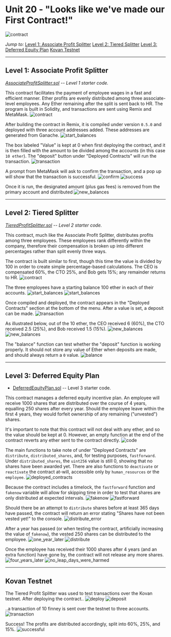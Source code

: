 # Unit 20 - "Looks like we've made our First Contract!"

![contract](Guidelines/Images/smart-contract.png)

*Jump to:*
[Level 1: Associate Profit Splitter](#level-1-associate-profit-splitter)
[Level 2: Tiered Splitter](#level-2-tiered-splitter)
[Level 3: Deferred Equity Plan](#level-3-deferred-equity-plan)
[Kovan Testnet](#kovan-testnet)


---

## Level 1: Associate Profit Splitter
*[AssociateProfitSplitter.sol](Guidelines/Starter-Code/AssociateProfitSplitter.sol) -- Level 1 starter code.*

This contract facilitates the payment of employee wages in a fast and efficient manner. Ether profits are evenly distributed among three associate-level employees. Any Ether remaining after the split is sent back to HR. The program is built in Solidity, and transactions are sent using Remix and MetaMask.
![contract](Screenshots/lv1-ss1.png)

After building the contract in Remix, it is compiled under version `0.5.0` and deployed with three account addresses added. These addresses are generated from Ganache.
![start_balances](Screenshots/lv1-ss2.png)

The box labeled "Value" is kept at 0 when first deploying the contract, and it is then filled with the amount to be divided among the accounts (in this case `10 ether`). The "deposit" button under "Deployed Contracts" will run the transaction. 
![transaction](Screenshots/lv1-ss3.png)

A prompt from MetaMask will ask to confirm the transaction, and a pop up will show that the transaction is successful.
![confirm](Screenshots/lv1-ss4.png)
![success](Screenshots/lv1-ss5.png)

Once it is run, the designated amount (plus gas fees) is removed from the primary account and distributed 
![new_balances](Screenshots/lv1-ss6.png)

---

## Level 2: Tiered Splitter
*[TieredProfitSplitter.sol](Guidelines/Starter-Code/TieredProfitSplitter.sol) -- Level 2 starter code.*

This contract, much like the Associate Profit Splitter, distributes profits among three employees. These employees rank differently within the company, therefore their compensation is broken up into different percentages rather than split evenly three ways.

The contract is built similar to first, though this time the value is divided by 100 in order to create simple percentage-based calculations. The CEO is compensated 60%, the CTO 25%, and Bob gets 15%; any remainder returns to HR.
![contract](Screenshots/lv2-ss1.png)

The three employees have a starting balance 100 ether in each of their accounts.
![start_balances](Screenshots/lv2-ss2.png)
![start_balances](Screenshots/lv2-ss3.png)

Once compiled and deployed, the contract appears in the "Deployed Contracts" section at the bottom of the menu. After a value is set, a deposit can be made.
![transaction](Screenshots/lv2-ss4.png)

As illustrated below, out of the 10 ether, the CEO received 6 (60%), the CTO received 2.5 (25%), and Bob received 1.5 (15%).
![new_balances](Screenshots/lv2-ss5.png)
![new_balances](Screenshots/lv2-ss6.png)

The "balance" function can test whether the "deposit" function is working properly. It should not store any value of Ether when deposits are made, and should always return a `0` value.
![balance](Screenshots/lv2-ss7.png)

---

## Level 3: Deferred Equity Plan
* [DeferredEquityPlan.sol](Guidelines/Starter-Code/DeferredEquityPlan.sol) -- Level 3 starter code.

This contract manages a deferred equity incentive plan. An employee will receive 1000 shares that are distributed over the course of 4 years, equalling 250 shares after every year. Should the employee leave within the first 4 years, they would forfeit ownership of any remaining ("unvested") shares.

It's important to note that this contract will not deal with any ether, and so the value should be kept at 0. However, an empty function at the end of the contract reverts any ether sent to the contract directly.
![code](Screenshots/lv3-ss1.png)

The main functions to take note of under "Deployed Contracts" are `distribute`, `distributed_shares`, and, for testing purposes, `fastforward`. Under `distributed_shares`, the `uint256` value is still 0, showing that no shares have been awarded yet. There are also functions to `deactivate` or `reactivate` the contract at-will, accessible only by `human_resources` or the `employee`.
![deployed_contracts](Screenshots/lv3-ss2.png)

Because the contract includes a timelock, the `fastforward` function and `fakenow` variable will allow for skipping time in order to test that shares are only distributed at expected intervals.
![fakenow](Screenshots/lv3-ss3.png)
![fastforward](Screenshots/lv3-ss4.png)

Should there be an attempt to `distribute` shares before at least 365 days have passed, the contract will return an error stating "Shares have not been vested yet!" to the console.
![distribute_error](Screenshots/lv3-ss5.png)

After a year has passed (or when testing the contract, artificially increasing the value of `fakenow`), the vested 250 shares can be distributed to the employee.
![one_year_later](Screenshots/lv3-ss6.png)
![distribute](Screenshots/lv3-ss7.png)

Once the employee has received their 1000 shares after 4 years (and an extra function) have gone by, the contract will not release any more shares.
![four_years_later](Screenshots/lv3-ss8.png)
![no_leap_days_were_harmed](Screenshots/lv3-ss9.png)

---

## Kovan Testnet
The Tiered Profit Splitter was used to test transactions over the Kovan testnet. After deploying the contract..
![deploy](Screenshots/kovan-ss1.png)
![deposit](Screenshots/kovan-ss2.png)

..a transaction of 10 finney is sent over the testnet to three accounts.
![transaction](Screenshots/kovan-ss3.png)

Success! The profits are distributed accordingly, split into 60%, 25%, and 15%.
![successful](Screenshots/kovan-ss4.png)